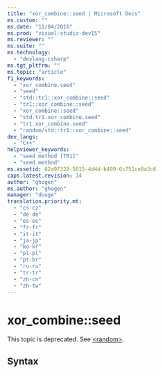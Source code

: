```yaml
---
title: "xor_combine::seed | Microsoft Docs"
ms.custom: ""
ms.date: "11/04/2016"
ms.prod: "visual-studio-dev15"
ms.reviewer: ""
ms.suite: ""
ms.technology: 
  - "devlang-csharp"
ms.tgt_pltfrm: ""
ms.topic: "article"
f1_keywords: 
  - "xor_combine.seed"
  - "seed"
  - "std::tr1::xor_combine::seed"
  - "tr1::xor_combine::seed"
  - "xor_combine::seed"
  - "std.tr1.xor_combine.seed"
  - "tr1.xor_combine.seed"
  - "random/std::tr1::xor_combine::seed"
dev_langs: 
  - "C++"
helpviewer_keywords: 
  - "seed method [TR1]"
  - "seed method"
ms.assetid: 62a97328-5015-4d4d-b499-6c751ce8a3c6
caps.latest.revision: 14
author: "ghogen"
ms.author: "ghogen"
manager: "douge"
translation.priority.mt: 
  - "cs-cz"
  - "de-de"
  - "es-es"
  - "fr-fr"
  - "it-it"
  - "ja-jp"
  - "ko-kr"
  - "pl-pl"
  - "pt-br"
  - "ru-ru"
  - "tr-tr"
  - "zh-cn"
  - "zh-tw"
---
```

# xor_combine::seed
This topic is deprecated. See [\<random>](../Topic/%3Crandom%3E.md).  
  
## Syntax
